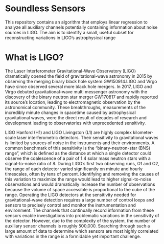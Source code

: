 
# Soundless Sensors
This repository contains an algorithm that employs linear regression to analyze all auxiliary channels potentially containing information about noise sources in LIGO. The aim is to identify a small, useful subset for reconstructing variations in LIGO’s astrophysical range

# What is LIGO?

The Laser Interferometer Gravitational-Wave Observatory (LIGO) dramatically opened the field of gravitational-wave astronomy in 2015 by observing the merging
binary black hole system GW150914.LIGO and Virgo have since observed several more black hole mergers. In 2017, LIGO and Virgo debuted gravitational-wave multi messenger astronomy with the discovery of the binary neutron star merger GW170817 and rapidly reported its source’s location, leading to electromagnetic observation by the astronomical community. These breakthroughs, measurements of the incredibly minute changes in spacetime caused by astrophysical gravitational waves, were the direct result of decades of research and development leading to observatories with unprecedented sensitivity.

LIGO Hanford (H1) and LIGO Livingston (L1) are highly complex kilometer-scale laser interferometric detectors. Their sensitivity to gravitational waves is limited
by sources of noise in the instruments and their environments. A common benchmark of this sensitivity is the “binary-neutron-star (BNS) range”, which is defined as the distance at which a single detector could observe the coalescence of a pair of 1.4 solar mass neutron stars with a signal-to-noise ratio of 8. During LIGO’s first two observing runs, O1 and O2, the range of each detector varied significantly on minute and hourly timescales, often by tens of percent. Identifying and removing the causes of this variation to maximize the range would lead to higher signal-to-noise observations and would dramatically increase the number of observations because the volume of space accessible is proportional to the cube of the range. Operating the LIGO detectors at the sensitivity needed for gravitational-wave detection requires a large number of control loops and sensors to precisely control and monitor the instrumentation and environment. The channels that continually record information from these sensors enable investigations into problematic variations in the sensitivity of the detector. However, due to the complexity of the system, the number of auxiliary sensor channels is roughly 500,000. Searching through such a large amount of data to determine which sensors are most highly correlated with variations in the range is a formidable yet important challenge.



